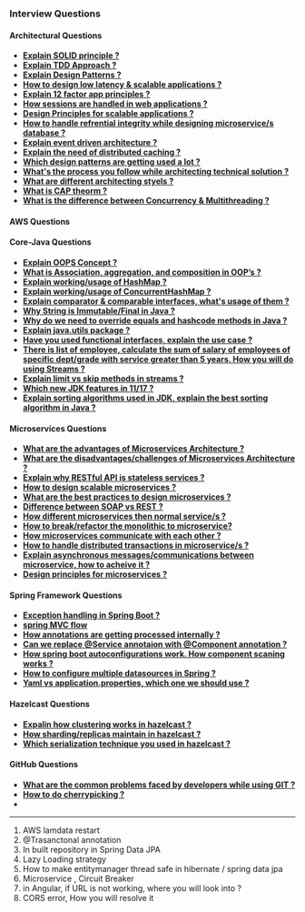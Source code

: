 ### Interview Questions


#### Architectural Questions
 - [**Explain SOLID principle ?**](Architectural-Questions.md#explain-solid-principle-)
 - [**Explain TDD Approach ?**](Architectural-Questions.md#explain-tdd-approach-)
 - [**Explain Design Patterns ?**](Architectural-Questions.md#explain-design-patterns-)
 - [**How to design low latency & scalable applications ?**](Architectural-Questions.md#how-to-design-low-latency-and-scalable-applications-)
 - [**Explain 12 factor app principles ?**](Architectural-Questions.md#explian-12-factor-app-principles-)
 - [**How sessions are handled in web applications ?**](Architectural-Questions.md#how-sessions-are-handled-in-web-applications-)
 - [**Design Principles for scalable applications ?**](Architectural-Questions.md#design-principles-for-scalable-applications-)
 - [**How to handle refrential integrity while designing microservice/s database ?**](Architectural-Questions.md#how-to-handle-refrential-integrity-while-designing-microservices-database-)
 - [**Explain event driven architecture ?**](Architectural-Questions.md#explain-event-driven-architecture-)
 - [**Explain the need of distributed caching ?**](Architectural-Questions.md#explain-the-need-of-distributed-caching-)
 - [**Which design patterns are getting used a lot ?**](Architectural-Questions.md#which-design-patterns-are-getting-used-a-lot-)
 - [**What's the process you follow while architecting technical solution ?**](Architectural-Questions.md#whats-the-process-you-follow-while-architecting-technical-solution-)
 - [**What are different architecting styels ?**](Architectural-Questions.md#what-are-different-architecting-styels-)
 - [**What is CAP theorm ?**](Architectural-Questions.md#what-is-cap-theorm-)
 - [**What is the difference between Concurrency & Multithreading ?**]()


#### AWS Questions


#### Core-Java Questions
 - [**Explain OOPS Concept ?**](Core-Java-Questions.md#explain-oops-concept-)
 - [**What is Association, aggregation, and composition in OOP’s ?**](Core-Java-Questions.md#what-is-association-aggregation-and-composition-in-oops-)
 - [**Explain working/usage of HashMap ?**](Core-Java-Questions.md#explain-workingusage-of-hashmap-)
 - [**Explain working/usage of ConcurrentHashMap ?**](Core-Java-Questions.md#explain-workingusage-of-concurrenthashmap-)
 - [**Explain comparator & comparable interfaces, what's usage of them ?**](Core-Java-Questions.md#explain-comparator--comparable-interfaces-whats-usage-of-them-)
 - [**Why String is Immutable/Final in Java ?**](Core-Java-Questions.md#why-string-is-immutablefinal-in-java-)
 - [**Why do we need to override equals and hashcode methods in Java ?**](Core-Java-Questions.md#why-do-we-need-to-override-equals-and-hashcode-methods-in-java)
 - [**Explain java.utils package ?**](Core-Java-Questions.md#explain-javautils-package-)
 - [**Have you used functional interfaces, explain the use case ?**](Core-Java-Questions.md#have-you-used-functional-interfaces-explain-the-use-case-)
 - [**There is list of employee, calculate the sum of salary of employees of specific dept/grade with service greater than 5 years. How you will do using Streams ?**](Core-Java-Questions.md#there-is-list-of-employee-calculate-the-sum-of-salary-of-employees-of-specific-deptgrade-with-service-greater-than-5-years-how-you-will-do-using-streams-)
 - [**Explain limit vs skip methods in streams ?**](Core-Java-Questions.md#explain-limit-vs-skip-methods-in-streams-)
 - [**Which new JDK features in 11/17 ?**](Core-Java-Questions.md#which-new-jdk-features-in-1117-)
 - [**Explain sorting algorithms used in JDK, explain the best sorting algorithm in Java ?**](Core-Java-Questions.md#explain-sorting-algorithms-used-in-jdk-explain-the-best-sorting-algorithm-in-java-)


#### Microservices Questions
 - [**What are the advantages of Microservices Architecture ?**](Microservices-Questions.md#what-are-the-advantages-of-microservices-architecture-)
 - [**What are the disadvantages/challenges of Microservices Architecture ?**](Microservices-Questions.md#what-are-the-advantages-of-microservices-architecture-)
 - [**Explain why RESTful API is stateless services ?**](Microservices-Questions.md#explain-why-restful-api-is-stateless-services-)
 - [**How to design scalable microservices ?**](Microservices-Questions.md#how-to-design-scalable-microservices-)
 - [**What are the best practices to design microservices ?**](Microservices-Questions.md#what-are-the-best-practices-to-design-microservices-)
 - [**Difference between SOAP vs REST ?**]()
 - [**How different microservices then normal service/s ?**]()
 - [**How to break/refactor the monolithic to microservice?**]()
 - [**How microservices communicate with each other ?**]()
 - [**How to handle distributed transactions in microservice/s ?**]() 
 - [**Explain asynchronous messages/communications between microservice, how to acheive it ?**]()
 - [**Design principles for microservices ?**]()


#### Spring Framework Questions
 - [**Exception handling in Spring Boot ?**]()
 - [**spring MVC flow**]()
 - [**How annotations are getting processed internally ?**]()
 - [**Can we replace @Service annotaion with @Component annotation ?**]()
 - [**How spring boot autoconfigurations work. How component scaning works ?**]()
 - [**How to configure multiple datasources in Spring ?**]()
 - [**Yaml vs application.properties, which one we should use ?**]()


#### Hazelcast Questions
 - [**Expalin how clustering works in hazelcast ?**]()
 - [**How sharding/replicas maintain in hazelcast ?**]()
 - [**Which serialization technique you used in hazelcast ?**]()


#### GitHub Questions
 - [**What are the common problems faced by developers while using GIT ?**]()
 - [**How to do cherrypicking ?**]()
 - 


***

1. AWS lamdata restart
2. @Trasanctonal annotation
3. In built repository in Spring Data JPA
4. Lazy Loading strategy
5. How to make entitymanager thread safe in hibernate / spring data jpa
6. Microservice , Circuit Breaker
7. in Angular, if URL is not working, where you will look into ?
8. CORS error, How you will resolve it
   
